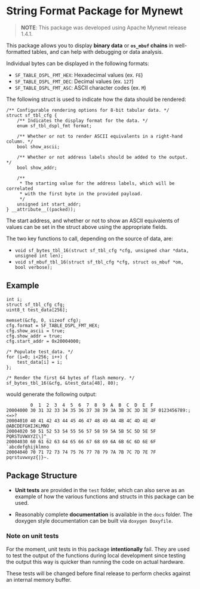 # String Format Package for Mynewt

> **NOTE**: This package was developed using Apache Mynewt release 1.4.1.

This package allows you to display **binary data** or **`os_mbuf` chains** in
well-formatted tables, and can help with debugging or data analysis.

Individual bytes can be displayed in the following formats:

* `SF_TABLE_DSPL_FMT_HEX`: Hexadecimal values (ex. `FE`)
* `SF_TABLE_DSPL_FMT_DEC`: Decimal values (ex. `127`)
* `SF_TABLE_DSPL_FMT_ASC`: ASCII character codes (ex. `M`)

The following struct is used to indicate how the data should be rendered:

```
/** Configurable rendering options for 8-bit tabular data. */
struct sf_tbl_cfg {
    /** Indicates the display format for the data. */
    enum sf_tbl_dspl_fmt format;

    /** Whether or not to render ASCII equivalents in a right-hand column. */
    bool show_ascii;

    /** Whether or not address labels should be added to the output. */
    bool show_addr;

    /**
     * The starting value for the address labels, which will be correlated
     * with the first byte in the provided payload.
     */
    unsigned int start_addr;
} __attribute__((packed));
```

The start address, and whether or not to show an ASCII equivalents of values
can be set in the struct above using the appropriate fields.

The two key functions to call, depending on the source of data, are:

* `void sf_bytes_tbl_16(struct sf_tbl_cfg *cfg, unsigned char *data,
   unsigned int len);`
* `void sf_mbuf_tbl_16(struct sf_tbl_cfg *cfg, struct os_mbuf *om,
   bool verbose);`

## Example

```
int i;
struct sf_tbl_cfg cfg;
uint8_t test_data[256];

memset(&cfg, 0, sizeof cfg);
cfg.format = SF_TABLE_DSPL_FMT_HEX;
cfg.show_ascii = true;
cfg.show_addr = true;
cfg.start_addr = 0x20004000;

/* Populate test_data. */
for (i=0; i<256; i++) {
    test_data[i] = i;
};

/* Render the first 64 bytes of flash memory. */
sf_bytes_tbl_16(&cfg, &test_data[48], 80);
```

would generate the following output:

```
         0  1  2  3  4  5  6  7  8  9  A  B  C  D  E  F
20004000 30 31 32 33 34 35 36 37 38 39 3A 3B 3C 3D 3E 3F 0123456789:;<=>?
20004010 40 41 42 43 44 45 46 47 48 49 4A 4B 4C 4D 4E 4F @ABCDEFGHIJKLMNO
20004020 50 51 52 53 54 55 56 57 58 59 5A 5B 5C 5D 5E 5F PQRSTUVWXYZ[\]^_
20004030 60 61 62 63 64 65 66 67 68 69 6A 6B 6C 6D 6E 6F `abcdefghijklmno
20004040 70 71 72 73 74 75 76 77 78 79 7A 7B 7C 7D 7E 7F pqrstuvwxyz{|}~.
```

## Package Structure

- **Unit tests** are provided in the `test` folder, which can also
serve as an example of how the various functions and structs in this package
can be used.

- Reasonably complete **documentation** is available in the `docs` folder. The
doxygen style documentation can be built via `doxygen Doxyfile`.

### Note on unit tests

For the moment, unit tests in this package **intentionally** fail. They are
used to test the output of the functions during local development since
testing the output this way is quicker than running the code on actual hardware.

These tests will be changed before final release to perform checks against an
internal memory buffer.
